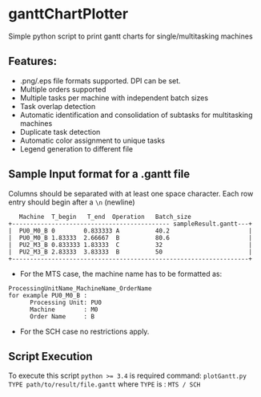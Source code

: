 # ganttChartPlotter
Simple python script to print gantt charts for single/multitasking machines


## Features:
-  .png/.eps file formats supported. DPI can be set.
-  Multiple orders supported
-  Multiple tasks per machine with independent batch sizes
-  Task overlap detection
-  Automatic identification and consolidation of subtasks for multitasking machines
-  Duplicate task detection
-  Automatic color assignment to unique tasks
-  Legend generation to different file


 ## Sample Input format for a .gantt file
 Columns should be separated with at least one space character.
 Each row entry should begin after a `\n` (newline)

```
   Machine  T_begin   T_end  Operation   Batch_size
+-------------------------------------------- sampleResult.gantt---+
|  PU0_M0_B 0        0.833333 A          40.2                      |
|  PU0_M0_B 1.83333  2.66667  B          80.6                      |
|  PU2_M3_B 0.833333 1.83333  C          32                        |
|  PU2_M3_B 2.83333  3.83333  B          50                        |
+------------------------------------------------------------------+
```

-  For the MTS case, the machine name has to be formatted as:
 ```
 ProcessingUnitName_MachineName_OrderName
 for example PU0_M0_B :
       Processing Unit: PU0
       Machine        : M0
       Order Name     : B
```
-  For the SCH case no restrictions apply.

## Script Execution
 To execute this script `python >= 3.4` is required
 command: `plotGantt.py TYPE path/to/result/file.gantt`
  where `TYPE` is : `MTS / SCH`
